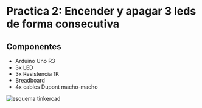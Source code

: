 # Practica 2: Encender y apagar 3 leds de forma consecutiva

## Componentes

* Arduino Uno R3
* 3x LED
* 3x Resistencia 1K
* Breadboard
* 4x cables Dupont macho-macho

![esquema tinkercad](https://raw.githubusercontent.com/EnforcerZhukov/PracticasArduino/master/Practica2/pr2.png)
